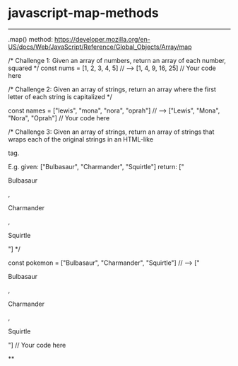 # javascript-map-methods

*** 
.map() method:
https://developer.mozilla.org/en-US/docs/Web/JavaScript/Reference/Global_Objects/Array/map


/*
Challenge 1:
Given an array of numbers, return an array of each number, squared
*/
const nums = [1, 2, 3, 4, 5]
// -->       [1, 4, 9, 16, 25]
// Your code here




/*
Challenge 2:
Given an array of strings, return an array where 
the first letter of each string is capitalized
*/

const names = ["lewis", "mona", "nora", "oprah"]
// -->        ["Lewis", "Mona", "Nora", "Oprah"]
// Your code here




/*
Challenge 3:
Given an array of strings, return an array of strings that wraps each
of the original strings in an HTML-like <p></p> tag.

E.g. given: ["Bulbasaur", "Charmander", "Squirtle"]
return: ["<p>Bulbasaur</p>, <p>Charmander</p>, <p>Squirtle</p>"]
*/

const pokemon = ["Bulbasaur", "Charmander", "Squirtle"]
// -->          ["<p>Bulbasaur</p>, <p>Charmander</p>, <p>Squirtle</p>"]
// Your code here


**

